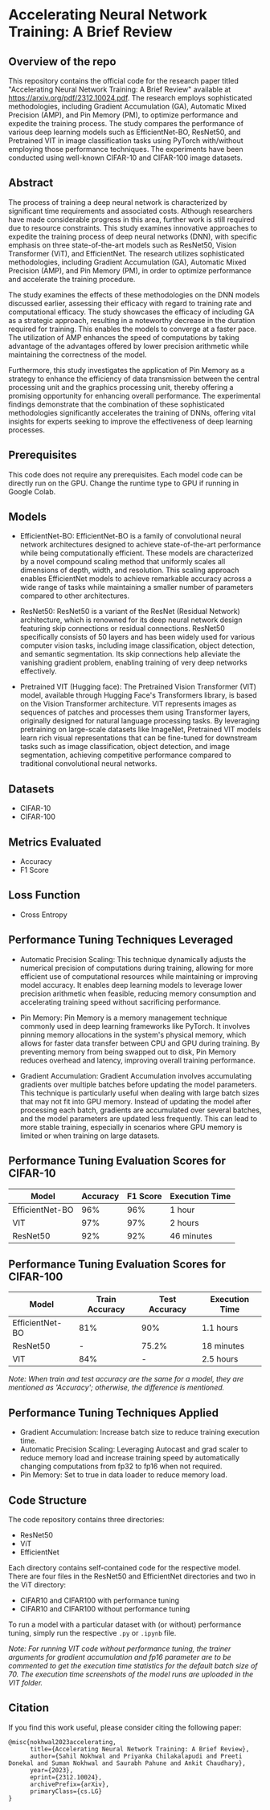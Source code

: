 # Accelerating Neural Network Training: A Brief Review

## Overview of the repo
This repository contains the official code for the research paper titled "Accelerating Neural Network Training: A Brief Review" available at https://arxiv.org/pdf/2312.10024.pdf. The research employs sophisticated methodologies, including Gradient Accumulation (GA), Automatic Mixed Precision (AMP), and Pin Memory (PM), to optimize performance and expedite the training process. The study compares the performance of various deep learning models such as EfficientNet-BO, ResNet50, and Pretrained VIT in image classification tasks using PyTorch with/without employing those performance techniques. The experiments have been conducted using well-known CIFAR-10 and CIFAR-100 image datasets.

## Abstract
The process of training a deep neural network is characterized by significant time requirements and associated costs. Although
researchers have made considerable progress in this area, further work is still required due to resource constraints. This study
examines innovative approaches to expedite the training process of deep neural networks (DNN), with specific emphasis on
three state-of-the-art models such as ResNet50, Vision Transformer (ViT), and EfficientNet. The research utilizes sophisticated
methodologies, including Gradient Accumulation (GA), Automatic Mixed Precision (AMP), and Pin Memory (PM), in order to
optimize performance and accelerate the training procedure.

The study examines the effects of these methodologies on the DNN models discussed earlier, assessing their efficacy with
regard to training rate and computational efficacy. The study showcases the efficacy of including GA as a strategic approach,
resulting in a noteworthy decrease in the duration required for training. This enables the models to converge at a faster pace.
The utilization of AMP enhances the speed of computations by taking advantage of the advantages offered by lower precision
arithmetic while maintaining the correctness of the model.

Furthermore, this study investigates the application of Pin Memory as a strategy to enhance the efficiency of data transmission
between the central processing unit and the graphics processing unit, thereby offering a promising opportunity for enhancing
overall performance. The experimental findings demonstrate that the combination of these sophisticated methodologies significantly
accelerates the training of DNNs, offering vital insights for experts seeking to improve the effectiveness of deep learning processes.


## Prerequisites
This code does not require any prerequisites. Each model code can be directly run on the GPU. Change the runtime type to GPU if running in Google Colab.

## Models
- EfficientNet-BO: EfficientNet-BO is a family of convolutional neural network architectures designed to achieve state-of-the-art performance while being computationally efficient. These models are characterized by a novel compound scaling method that uniformly scales all dimensions of depth, width, and resolution. This scaling approach enables EfficientNet models to achieve remarkable accuracy across a wide range of tasks while maintaining a smaller number of parameters compared to other architectures.

- ResNet50: ResNet50 is a variant of the ResNet (Residual Network) architecture, which is renowned for its deep neural network design featuring skip connections or residual connections. ResNet50 specifically consists of 50 layers and has been widely used for various computer vision tasks, including image classification, object detection, and semantic segmentation. Its skip connections help alleviate the vanishing gradient problem, enabling training of very deep networks effectively.

- Pretrained VIT (Hugging face): The Pretrained Vision Transformer (VIT) model, available through Hugging Face's Transformers library, is based on the Vision Transformer architecture. VIT represents images as sequences of patches and processes them using Transformer layers, originally designed for natural language processing tasks. By leveraging pretraining on large-scale datasets like ImageNet, Pretrained VIT models learn rich visual representations that can be fine-tuned for downstream tasks such as image classification, object detection, and image segmentation, achieving competitive performance compared to traditional convolutional neural networks.

## Datasets
- CIFAR-10
- CIFAR-100

## Metrics Evaluated
- Accuracy
- F1 Score

## Loss Function
- Cross Entropy

## Performance Tuning Techniques Leveraged
- Automatic Precision Scaling: This technique dynamically adjusts the numerical precision of computations during training, allowing for more efficient use of computational resources while maintaining or improving model accuracy. It enables deep learning models to leverage lower precision arithmetic when feasible, reducing memory consumption and accelerating training speed without sacrificing performance.

- Pin Memory: Pin Memory is a memory management technique commonly used in deep learning frameworks like PyTorch. It involves pinning memory allocations in the system's physical memory, which allows for faster data transfer between CPU and GPU during training. By preventing memory from being swapped out to disk, Pin Memory reduces overhead and latency, improving overall training performance.

- Gradient Accumulation: Gradient Accumulation involves accumulating gradients over multiple batches before updating the model parameters. This technique is particularly useful when dealing with large batch sizes that may not fit into GPU memory. Instead of updating the model after processing each batch, gradients are accumulated over several batches, and the model parameters are updated less frequently. This can lead to more stable training, especially in scenarios where GPU memory is limited or when training on large datasets.


## Performance Tuning Evaluation Scores for CIFAR-10

| Model           | Accuracy | F1 Score | Execution Time |
|-----------------|----------|----------|----------------|
| EfficientNet-BO | 96%      | 96%      | 1 hour         |
| VIT             | 97%      | 97%      | 2 hours        |
| ResNet50        | 92%      | 92%      | 46 minutes     |

## Performance Tuning Evaluation Scores for CIFAR-100

| Model           | Train Accuracy | Test Accuracy | Execution Time |
|-----------------|----------------|---------------|----------------|
| EfficientNet-BO | 81%            | 90%           | 1.1 hours      |
| ResNet50        | -              | 75.2%         | 18 minutes     |
| VIT             | 84%            | -             | 2.5 hours      |

*Note: When train and test accuracy are the same for a model, they are mentioned as 'Accuracy'; otherwise, the difference is mentioned.*

## Performance Tuning Techniques Applied
- Gradient Accumulation: Increase batch size to reduce training execution time.
- Automatic Precision Scaling: Leveraging Autocast and grad scaler to reduce memory load and increase training speed by automatically changing computations from fp32 to fp16 when not required.
- Pin Memory: Set to true in data loader to reduce memory load.

## Code Structure
The code repository contains three directories:
- ResNet50
- ViT
- EfficientNet

Each directory contains self-contained code for the respective model. There are four files in the ResNet50 and EfficientNet directories and two in the ViT directory:
- CIFAR10 and CIFAR100 with performance tuning
- CIFAR10 and CIFAR100 without performance tuning

To run a model with a particular dataset with (or without) performance tuning, simply run the respective `.py` or `.ipynb` file.

*Note: For running VIT code without performance tuning, the trainer arguments for gradient accumulation and fp16 parameter are to be commented to get the execution time statistics for the default batch size of 70. The execution time screenshots of the model runs are uploaded in the VIT folder.*

## Citation 
If you find this work useful, please consider citing the following paper:

```angular2
@misc{nokhwal2023accelerating,
      title={Accelerating Neural Network Training: A Brief Review}, 
      author={Sahil Nokhwal and Priyanka Chilakalapudi and Preeti Donekal and Suman Nokhwal and Saurabh Pahune and Ankit Chaudhary},
      year={2023},
      eprint={2312.10024},
      archivePrefix={arXiv},
      primaryClass={cs.LG}
}
```




